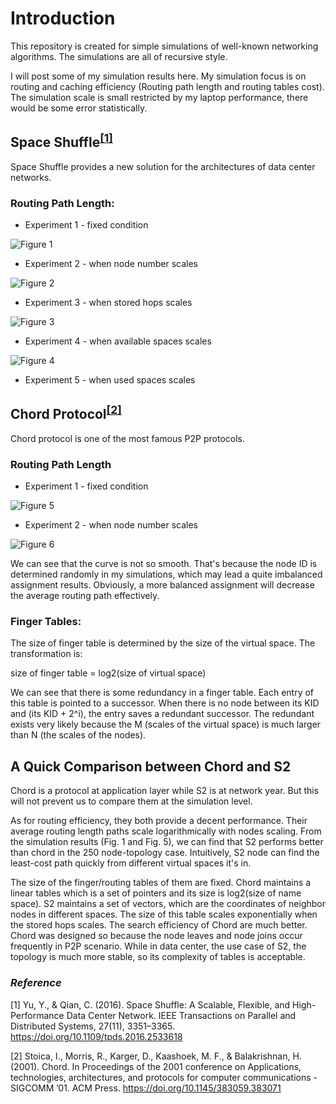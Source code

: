 # Introduction
This repository is created for simple simulations of well-known networking algorithms. The simulations are all of recursive style.

I will post some of my simulation results here. My simulation focus is on routing and caching efficiency (Routing path length and routing tables cost). The simulation scale is small restricted by my laptop performance, there would be some error statistically.



## Space Shuffle<sup>[[1]](http://ieeexplore.ieee.org/document/7416229/)</sup>

Space Shuffle provides a new solution for the architectures of data center networks.

### Routing Path Length:

* Experiment 1 - fixed condition

![Figure 1](https://github.com/Yetocome/Networking-Algorithm/blob/master/figures/Figure_1.png)
* Experiment 2 - when node number scales

![Figure 2](https://github.com/Yetocome/Networking-Algorithm/blob/master/figures/Figure_2.png)
* Experiment 3 - when stored hops scales

![Figure 3](https://github.com/Yetocome/Networking-Algorithm/blob/master/figures/Figure_3.png)
* Experiment 4 - when available spaces scales

![Figure 4](https://github.com/Yetocome/Networking-Algorithm/blob/master/figures/Figure_4.png)
* Experiment 5 - when used spaces scales



## Chord Protocol<sup>[[2]](https://dl.acm.org/citation.cfm?id=383071)</sup>
Chord protocol is one of the most famous P2P protocols.



### Routing Path Length

* Experiment 1 - fixed condition

![Figure 5](https://github.com/Yetocome/Networking-Algorithm/blob/master/figures/Figure_5.png)
* Experiment 2 - when node number scales

![Figure 6](https://github.com/Yetocome/Networking-Algorithm/blob/master/figures/Figure_6.png)

We can see that the curve is not so smooth. That's because the node ID is determined randomly in my simulations, which may lead a quite imbalanced assignment results. Obviously, a more balanced assignment will decrease the average routing path effectively.

### Finger Tables:

The size of finger table is determined by the size of the virtual space. The transformation is:

size of finger table = log2(size of virtual space)

We can see that there is some redundancy in a finger table. Each entry of this table is pointed to a successor. When there is no node between its KID and (its KID + 2^i), the entry saves a redundant successor. The redundant exists very likely because the M (scales of the virtual space) is much larger than N (the scales of the nodes).



## A Quick Comparison between Chord and S2

Chord is a protocol at application layer while S2 is at network year. But this will not prevent us to compare them at the simulation level.

As for routing efficiency, they both provide a decent performance. Their average routing length paths scale logarithmically with nodes scaling. From the simulation results (Fig. 1 and Fig. 5), we can find that S2 performs better than chord in the 250 node-topology case. Intuitively, S2 node can find the least-cost path quickly from different virtual spaces it's in.

The size of the finger/routing tables of them are fixed. Chord maintains a linear tables which is a set of pointers and its size is log2(size of name space). S2 maintains a set of vectors, which are the coordinates of neighbor nodes in different spaces. The size of this table scales exponentially when the stored hops scales. The search efficiency of Chord are much better. Chord was designed so because the node leaves and node joins occur frequently in P2P scenario. While in data center, the use case of S2, the topology is much more stable, so its complexity of tables is acceptable.

### _Reference_
[1] Yu, Y., & Qian, C. (2016). Space Shuffle: A Scalable, Flexible, and High-Performance Data Center Network. IEEE Transactions on Parallel and Distributed Systems, 27(11), 3351–3365. https://doi.org/10.1109/tpds.2016.2533618

[2] Stoica, I., Morris, R., Karger, D., Kaashoek, M. F., & Balakrishnan, H. (2001). Chord. In Proceedings of the 2001 conference on Applications, technologies, architectures, and protocols for computer communications - SIGCOMM ’01. ACM Press. https://doi.org/10.1145/383059.383071
